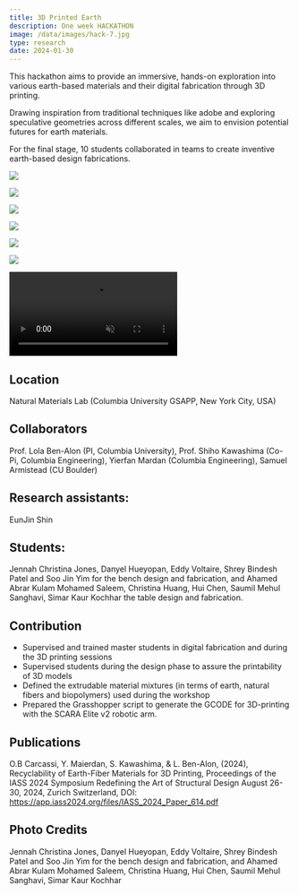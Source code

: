 ```yaml
---
title: 3D Printed Earth 
description: One week HACKATHON 
image: /data/images/hack-7.jpg
type: research
date: 2024-01-30
---
```

This hackathon aims to provide an immersive, hands-on exploration into various earth-based materials and their digital fabrication through 3D printing. 

Drawing inspiration from traditional techniques like adobe and exploring speculative geometries across different scales, we aim to envision potential futures for earth materials.

For the final stage, 10 students collaborated in teams to create inventive earth-based design fabrications. 

![](/data/images/hack-1.jpg)

![](/data/images/hack-2.jpg)

![](/data/images/hack-3.jpg)

![](/data/images/hack-4.jpg)

![](/data/images/hack-5.jpg)

![](/data/images/hack-6.jpg)

<p>
    <video src="/data/images/hack-1.mov" muted controls loop></video>
</p>

## Location
Natural Materials Lab (Columbia University GSAPP, New York City, USA)

## Collaborators
Prof. Lola Ben-Alon (PI, Columbia University), Prof. Shiho Kawashima (Co-Pi, Columbia Engineering), Yierfan Mardan (Columbia Engineering), Samuel Armistead (CU Boulder)

## Research assistants:
EunJin Shin

## Students:
Jennah Christina Jones, Danyel Hueyopan, Eddy Voltaire, Shrey Bindesh Patel and Soo Jin Yim for the bench design and fabrication, and Ahamed Abrar Kulam Mohamed Saleem, Christina Huang, Hui Chen, Saumil Mehul Sanghavi, Simar Kaur Kochhar the table design and fabrication.

## Contribution
- Supervised and trained master students in digital fabrication and during the 3D printing sessions
- Supervised students during the design phase to assure the printability of 3D models
- Defined the extrudable material mixtures (in terms of earth, natural fibers and biopolymers) used during the workshop
- Prepared the Grasshopper script to generate the GCODE for 3D-printing with the SCARA Elite v2 robotic arm.

## Publications
O.B Carcassi, Y. Maierdan, S. Kawashima, & L. Ben-Alon, (2024), Recyclability of Earth-Fiber Materials for 3D Printing, Proceedings of the IASS 2024 Symposium Redefining the Art of Structural Design August 26-30, 2024, Zurich Switzerland, DOI: https://app.iass2024.org/files/IASS_2024_Paper_614.pdf

## Photo Credits
Jennah Christina Jones, Danyel Hueyopan, Eddy Voltaire, Shrey Bindesh Patel and Soo Jin Yim for the bench design and fabrication, and Ahamed Abrar Kulam Mohamed Saleem, Christina Huang, Hui Chen, Saumil Mehul Sanghavi, Simar Kaur Kochhar
